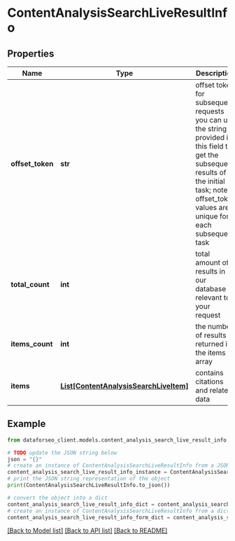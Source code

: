 # ContentAnalysisSearchLiveResultInfo


## Properties

Name | Type | Description | Notes
------------ | ------------- | ------------- | -------------
**offset_token** | **str** | offset token for subsequent requests you can use the string provided in this field to get the subsequent results of the initial task; note: offset_token values are unique for each subsequent task | [optional] 
**total_count** | **int** | total amount of results in our database relevant to your request | [optional] 
**items_count** | **int** | the number of results returned in the items array | [optional] 
**items** | [**List[ContentAnalysisSearchLiveItem]**](ContentAnalysisSearchLiveItem.md) | contains citations and related data | [optional] 

## Example

```python
from dataforseo_client.models.content_analysis_search_live_result_info import ContentAnalysisSearchLiveResultInfo

# TODO update the JSON string below
json = "{}"
# create an instance of ContentAnalysisSearchLiveResultInfo from a JSON string
content_analysis_search_live_result_info_instance = ContentAnalysisSearchLiveResultInfo.from_json(json)
# print the JSON string representation of the object
print(ContentAnalysisSearchLiveResultInfo.to_json())

# convert the object into a dict
content_analysis_search_live_result_info_dict = content_analysis_search_live_result_info_instance.to_dict()
# create an instance of ContentAnalysisSearchLiveResultInfo from a dict
content_analysis_search_live_result_info_form_dict = content_analysis_search_live_result_info.from_dict(content_analysis_search_live_result_info_dict)
```
[[Back to Model list]](../README.md#documentation-for-models) [[Back to API list]](../README.md#documentation-for-api-endpoints) [[Back to README]](../README.md)



